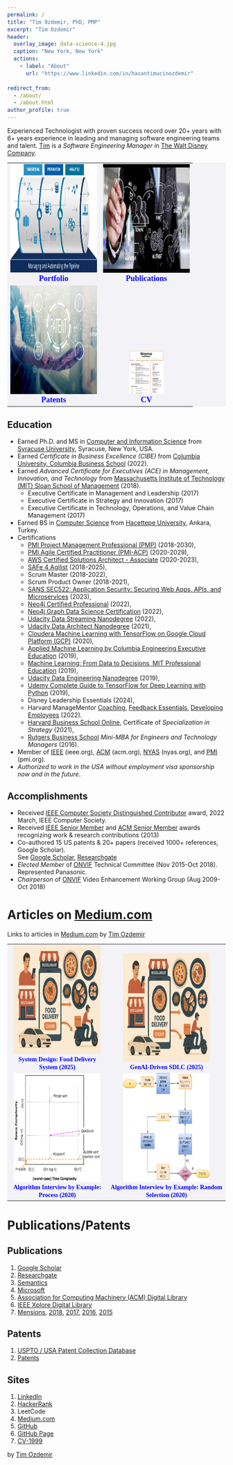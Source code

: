 ```yaml
---
permalink: /
title: "Tim Ozdemir, PhD, PMP"
excerpt: "Tim Ozdemir"
header:
  overlay_image: data-science-4.jpg 
  caption: "New York, New York"
  actions:
    - label: "About"
      url: "https://www.linkedin.com/in/hasantimucinozdemir"

redirect_from: 
  - /about/
  - /about.html  
author_profile: true
---
```



Experienced Technologist with proven success record over 20+ years with 6+ years experience in leading and managing software engineering teams and talent. 
[Tim](https://www.linkedin.com/in/hasantimucinozdemir) is a <i>Software Engineering Manager</i> in
[The Walt Disney Company](http://www.disney.com).  

<table style="border: none;margin: 0px auto;vertical-align:bottom;background-color:#f3f2f7">   

<tr>

<td style="white-space:wrap;text-align:center;vertical-align:bottom">
<a href="https://ozdemirht.github.io/portfolio/"> 
<img src="/images/de-concept.png" alt="https://ozdemirht.github.io/" width="200" height="250">
</a>
<br> <span style="font-weight:bold;font-family:verdana;color:blue;font-size:18px">Portfolio</span>   
</td>

<td style="white-space:wrap;text-align:center;vertical-align:bottom"> 
<a href="https://ozdemirht.github.io/publications/">
<img src="/images/research-and-development.jpg" alt="https://ozdemirht.github.io/" width="200" height="250">
</a> 
<br> <span style="font-weight:bold;font-family:verdana;color:blue;font-size:18px">Publications</span>  
</td>
</tr>

<tr> 

<td style="white-space:wrap;text-align:center;vertical-align:bottom">
<a href="https://ozdemirht.github.io/patents/">
<img src="/images/patent.jpg" alt="https://ozdemirht.github.io/" width="200" height="250">
</a>
<br> <span style="font-weight:bold;font-family:verdana;color:blue;font-size:18px">Patents</span>
</td>

<td style="white-space:wrap;text-align:center;vertical-align:bottom">
<a href="https://ozdemirht.github.io/cv/">
<img src="/images/cv-resume-photo-2.jpg" alt="https://ozdemirht.github.io/" width="80" height="100">
</a>
<br> <span style="font-weight:bold;font-family:verdana;color:blue;font-size:18px">CV</span>    
</td>
</tr> 

</table> 

Education
------
  - Earned Ph.D. and MS in [Computer and Information Science](https://eng-cs.syr.edu/) from [Syracuse University](https://www.syracuse.edu/), Syracuse, New York, USA. 
  - Earned <i>Certificate in Business Excellence (CIBE)</i> from [Columbia University, Columbia Business School](https://execed.business.columbia.edu/certificates) (2022). 
  - Earned <i>Advanced Certificate for Executives (ACE) in Management, Innovation, and Technology</i> from [Massachusetts Institute of Technology (MIT) Sloan School of Management](https://mitsloan.mit.edu/) (2018). 
    - Executive Certificate in Management and Leadership (2017)
    - Executive Certificate in Strategy and Innovation (2017)
    - Executive Certificate in Technology, Operations, and Value Chain Management (2017)
  - Earned BS in [Computer Science](https://www.cs.hacettepe.edu.tr/index.html) from [Hacettepe University](https://www.hacettepe.edu.tr/english/), Ankara, Turkey.
- Certifications  
  - [PMI Project Management Professional (PMP)](https://www.pmi.org/) (2018-2030), 
  - [PMI Agile Certified Practitioner (PMI-ACP)](https://www.pmi.org/) (2020-2029),  
  - [AWS Certified Solutions Architect - Associate](https://aws.amazon.com/certification/certified-solutions-architect-associate/) (2020-2023), 
  - [SAFe 4 Agilist](https://www.scaledagile.com/certification/certified-safe-agilist/) (2018-2025),  
  - Scrum Master  (2018-2022), 
  - Scrum Product Owner (2018-2021),
  - [SANS SEC522: Application Security: Securing Web Apps, APIs, and Microservices](https://www.sans.org/cyber-security-courses/application-security-securing-web-apps-api-microservices/) (2023), 
  - [Neo4j Certified Professional](https://graphacademy.neo4j.com/u/ceb58edf-7d23-451b-9a1a-923e8cbf215c/neo4j-certification/#.YwS7TqI3YZw.link) (2022),
  - [Neo4j Graph Data Science Certification](https://graphacademy.neo4j.com/u/ceb58edf-7d23-451b-9a1a-923e8cbf215c/gds-certification/#.YwS7pyPHyQg.link) (2022),
  - [Udacity Data Streaming Nanodegree](https://www.udacity.com/course/data-streaming-nanodegree--nd029) (2022),  
  - [Udacity Data Architect Nanodegree](https://www.udacity.com/course/data-architect-nanodegree--nd038) (2021),
  - [Cloudera Machine Learning with TensorFlow on Google Cloud Platform (GCP)](https://www.coursera.org/specializations/machine-learning-tensorflow-gcp) (2020),
  - [Applied Machine Learning by Columbia Engineering Executive Education](https://online-exec.cvn.columbia.edu/applied-machine-learning) (2019),
  - [Machine Learning: From Data to Decisions, MIT Professional Education](https://professionalonline1.mit.edu/machine-learning/index.php) (2019),
  - [Udacity Data Engineering Nanodegree](https://www.udacity.com/course/data-engineer-nanodegree--nd027) (2019),
  - [Udemy Complete Guide to TensorFlow for Deep Learning with Python]() (2019), 
  - Disney Leadership Essentials (2024),
  - Harvard ManageMentor [Coaching](https://hbr.org/learning), [Feedback Essentials](https://hbr.org/learning), [Developing Employees](https://hbr.org/learning) (2022).
  - [Harvard Business School Online](https://online.hbs.edu/subjects/strategy/), Certificate of <i>Specialization in Strategy</i> (2021), 
  - [Rutgers Business School](https://www.business.rutgers.edu/executive-education) <i>Mini-MBA for Engineers and Technology Managers</i> (2016).
- Member of [IEEE](https://www.ieee.org/) (ieee.org), [ACM](https://www.acm.org) (acm.org), [NYAS](https://www.nyas.org) (nyas.org), and [PMI](https://www.pmi.org/) (pmi.org). 
- <i>Authorized to work in the USA without employment visa sponsorship now and in the future</i>. 

Accomplishments
------
- Received [IEEE Computer Society Distinguished Contributor](https://www.computer.org/press-room/2022-news/ieee-cs-honors-2021-distinguished-contributors) award, 2022 March, IEEE Computer Society. 
- Received [IEEE Senior Member](https://www.ieee.org/membership/senior/) and [ACM Senior Member](https://awards.acm.org/senior-members) awards recognizing work & research contributions (2013)
- Co-authored 15 US patents & 20+ papers (received 1000+ references, Google Scholar).  
See [Google Scholar](http://scholar.google.com/citations?user=JCFmKSkAAAAJ&hl=en), [Researchgate](https://www.researchgate.net/profile/Hasan_Timucin_Ozdemir)
- <i>Elected Member</i> of [ONVIF](https://www.onvif.org/) Technical Committee (Nov 2015-Oct 2018). Represented Panasonic.
- <i>Chairperson</i> of [ONVIF](https://www.onvif.org/) Video Enhancement Working Group (Aug 2009-Oct 2018)

Articles on [Medium.com](http://medium.com)
======
Links to articles in [Medium.com](https://medium.com/@ozdemirtim/) by [Tim Ozdemir](https://www.linkedin.com/in/hasantimucinozdemir)

<table style="border: none;margin: 0px auto;vertical-align:bottom;background-color:#f3f2f7">   
<tr>
<td style="white-space:wrap;text-align:center;vertical-align:bottom">
<a href="https://medium.com/@ozdemirtim/system-design-food-delivery-system-217356c1988d">
<img src="/images/FD-GenAI-Image-2.png" alt="https://medium.com/@ozdemirtim" width="200" height="250"> 
</a>
<br> <span style="font-weight:bold;font-family:verdana;color:blue;font-size:14px">System Design: Food Delivery System  (2025)</span> 
</td>
<td style="white-space:wrap;text-align:center;vertical-align:bottom">
<a href="https://ozdemirtim.medium.com/genai-driven-sdlc-d7b02c673bb0">
<img src="/images/FD-GenAI-Image-2.png" alt="https://medium.com/@ozdemirtim" width="200" height="250"> 
</a>
<br> <span style="font-weight:bold;font-family:verdana;color:blue;font-size:14px">GenAI-Driven SDLC (2025)</span> 
</td>  
</tr>

<tr>
<td style="white-space:wrap;text-align:center;vertical-align:bottom">
<a href="https://medium.com/@ozdemirtim/algorithm-interview-by-example-process-d12a70202c9f">
<img src="/images/medium-a1.png" alt="https://medium.com/@ozdemirtim" width="200" height="250"> 
</a>
<br> <span style="font-weight:bold;font-family:verdana;color:blue;font-size:14px">Algorithm Interview by Example: Process (2020)</span> 
</td>

<td style="white-space:wrap;text-align:center;vertical-align:bottom">  
<a href="https://medium.com/@ozdemirtim/algorithm-interview-by-example-random-selection-42bf4aaad9e2">
<img src="/images/medium-a2.png" alt="https://medium.com/@ozdemirtim" width="200" height="250">
</a>  
<br> <span style="font-weight:bold;font-family:verdana;color:blue;font-size:14px">Algorithm Interview by Example: Random Selection (2020)</span>  
</td>
</tr> 
</table> 

<p> </p>

Publications/Patents
======

Publications
------
1. [Google Scholar](http://scholar.google.com/citations?user=JCFmKSkAAAAJ&hl=en)
1. [Researchgate](https://www.researchgate.net/profile/Hasan_Timucin_Ozdemir)
1. [Semantics](https://www.semanticscholar.org/author/H.-Ozdemir/40625437)
1. [Microsoft](https://academic.microsoft.com/search?q=hasan%20timucin%20ozdemir)
1. [Association for Computing Machinery (ACM) Digital Library](https://dl.acm.org/profile/81100197448)
1. [IEEE Xplore Digital Library](https://ieeexplore.ieee.org/author/37539920000)
1. [Mensions](https://www.securityinformed.com/people/hasan-ozdemir.html), [2018](https://www.securityinformed.com/news/onvif-annual-meeting-technical-committees-co-227-ga-co-1277-ga-co-1286-ga-co-2173-ga-co-3101-ga-co-3289-ga-co-3425-ga-co-4261-ga-co-8173-ga-co-8421-ga-co-11239-ga-co-14002-ga.1543999220.html), [2017](https://www.securityinformed.com/news/onvif-hosts-2017-membership-meeting-accomplishments-outlook-co-3101-ga-co-227-ga-co-289-ga-co-2654-ga-co-4261-ga-co-2566-ga-co-9381-ga-co-3425-ga-co-2173-ga-co-8173-ga-co-1277-ga-co-1286-ga-co-9935-ga-co-8421-ga.24101.html), [2016](https://www.securityinformed.com/news/onvif-highlights-accomplishments-2016-annual-membership-meeting-co-3101-ga-co-227-ga-co-289-ga-co-2654-ga-co-4261-ga-co-13220-ga-co-2173-ga-co-8173-ga-co-6080-ga-co-1286-ga-co-3289-ga.21799.html), [2015](https://www.securityinformed.com/news/onvif-hosts-2015-membership-meeting-elections-co-7254-ga-co-289-ga-co-10288-ga-co-9294-ga-co-8173-ga-co-6080-ga-co-1286-ga-co-1546-ga-co-9935-ga-co-13357-ga.18950.html)

Patents
------
1. [USPTO / USA Patent Collection Database](http://patft.uspto.gov/netacgi/nph-Parser?Sect1=PTO2&Sect2=HITOFF&u=%2Fnetahtml%2FPTO%2Fsearch-adv.htm&r=0&p=1&f=S&l=50&Query=in%2Fozdemir+and+%28timucin+or+hasan%29&d=PTXT)
1. [Patents](https://patents.google.com/?inventor=Hasan+Timucin+OZDEMIR)

Sites
------
1. [LinkedIn](https://www.linkedin.com/in/hasantimucinozdemir)
1. [HackerRank](https://www.hackerrank.com/profile/ozdtm2019)
1. LeetCode
1. [Medium.com](https://medium.com/@ozdemirtim/)
1. [GitHub](https://github.com/ozdemirht)
1. [GitHub Page](https://ozdemirht.github.io/)
2. [CV-1999](https://infomall.org/sites/dsc/storage1/c3/shared/home/msen7/packing/CURRENT/npac/home/msen7/util/CV/cirvitae.html)


by [Tim Ozdemir](https://www.linkedin.com/in/hasantimucinozdemir)
